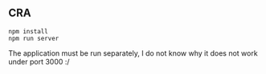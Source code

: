 ## CRA

    npm install
    npm run server
    
The application must be run separately, I do not know why it does not work under port 3000 :/

